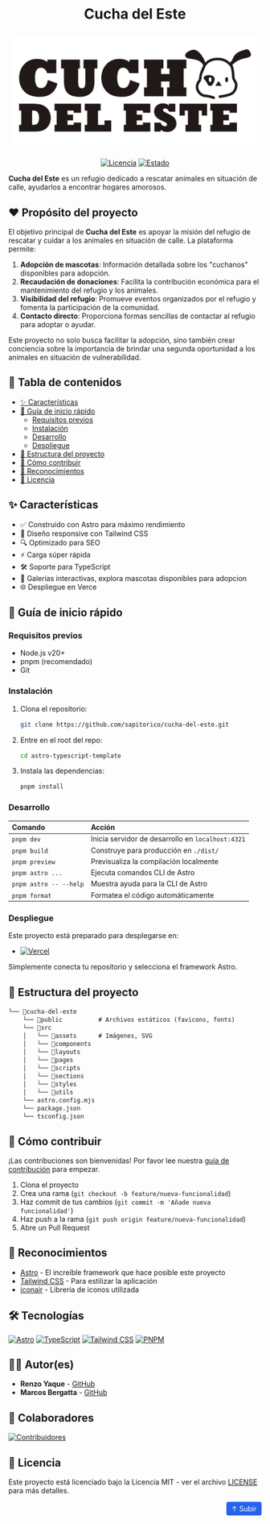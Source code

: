 <div align="center">

# Cucha del Este

<div style="background-color: white; display: inline-block; padding: 10px; margin: 10px; border-radius: 8px;">

![Logo del proyecto](/src/assets/logoFull.png)

</div>

[![Licencia](https://img.shields.io/badge/licencia-MIT-blue.svg)](LICENSE)
[![Estado](https://img.shields.io/badge/estado-activo-brightgreen.svg)](https://github.com/sapitorico/cucha-del-este/actions)

</div>

**Cucha del Este** es un refugio dedicado a rescatar animales en situación de calle, ayudarlos a encontrar hogares amorosos.

## ❤️ Propósito del proyecto

El objetivo principal de **Cucha del Este** es apoyar la misión del refugio de rescatar y cuidar a los animales en situación de calle. La plataforma permite:

1. **Adopción de mascotas**: Información detallada sobre los "cuchanos" disponibles para adopción.
2. **Recaudación de donaciones**: Facilita la contribución económica para el mantenimiento del refugio y los animales.
3. **Visibilidad del refugio**: Promueve eventos organizados por el refugio y fomenta la participación de la comunidad.
4. **Contacto directo**: Proporciona formas sencillas de contactar al refugio para adoptar o ayudar.

Este proyecto no solo busca facilitar la adopción, sino también crear conciencia sobre la importancia de brindar una segunda oportunidad a los animales en situación de vulnerabilidad.


## 📖 Tabla de contenidos

- [✨ Características](#-características)
- [🚀 Guía de inicio rápido](#-guía-de-inicio-rápido)
  - [Requisitos previos](#requisitos-previos)
  - [Instalación](#instalación)
  - [Desarrollo](#desarrollo)
  - [Despliegue](#despliegue)
- [🧩 Estructura del proyecto](#-estructura-del-proyecto)
- [🤝 Cómo contribuir](#-cómo-contribuir)
- [👏 Reconocimientos](#-reconocimientos)
- [📄 Licencia](#-licencia)

## ✨ Características

- ✅ Construido con Astro para máximo rendimiento
- 🎨 Diseño responsive con Tailwind CSS
- 🔍 Optimizado para SEO
- ⚡ Carga súper rápida
- 🛠 Soporte para TypeScript
- 🐾 Galerías interactivas, explora mascotas disponibles para adopcion
- 🌐 Despliegue en Verce

## 🚀 Guía de inicio rápido

### Requisitos previos

- Node.js v20+
- pnpm (recomendado)
- Git

### Instalación

1. Clona el repositorio:

   ```bash
   git clone https://github.com/sapitorico/cucha-del-este.git
   ```

2. Entre en el root del repo:

   ```bash
   cd astro-typescript-template
   ```

2. Instala las dependencias:

   ```bash
   pnpm install
   ```

### Desarrollo

| Comando                | Acción                                            |
| :--------------------- | :------------------------------------------------ |
| `pnpm dev`             | Inicia servidor de desarrollo en `localhost:4321` |
| `pnpm build`           | Construye para producción en `./dist/`            |
| `pnpm preview`         | Previsualiza la compilación localmente            |
| `pnpm astro ...`       | Ejecuta comandos CLI de Astro                     |
| `pnpm astro -- --help` | Muestra ayuda para la CLI de Astro                |
| `pnpm format`          | Formatea el código automáticamente                |

### Despliegue

Este proyecto está preparado para desplegarse en:

- [![Vercel](https://img.shields.io/badge/Vercel-000000?style=for-the-badge&logo=vercel&logoColor=white)](https://vercel.com)

Simplemente conecta tu repositorio y selecciona el framework Astro.

## 🧩 Estructura del proyecto

```
└── 📁cucha-del-este
    └── 📁public          # Archivos estáticos (favicons, fonts)
    └── 📁src
    │   └── 📁assets      # Imágenes, SVG
    │   └── 📁components
    │   └── 📁layouts
    │   └── 📁pages
    │   └── 📁scripts
    │   └── 📁sections
    │   └── 📁styles
    │   └── 📁utils
    └── astro.config.mjs
    └── package.json
    └── tsconfig.json
```

## 🤝 Cómo contribuir

¡Las contribuciones son bienvenidas! Por favor lee nuestra [guía de contribución](CONTRIBUTING.md) para empezar.

1. Clona el proyecto
2. Crea una rama (`git checkout -b feature/nueva-funcionalidad`)
3. Haz commit de tus cambios (`git commit -m 'Añade nueva funcionalidad'`)
4. Haz push a la rama (`git push origin feature/nueva-funcionalidad`)
5. Abre un Pull Request

## 👏 Reconocimientos

- [Astro](https://astro.build) - El increíble framework que hace posible este proyecto
- [Tailwind CSS](https://tailwindcss.com) - Para estilizar la aplicación
- [iconair](https://iconoir.com/) - Libreria de iconos utilizada

## 🛠️ Tecnologías

[![Astro](https://img.shields.io/badge/Astro-fff?style=for-the-badge&logo=astro&logoColor=bd303a&color=352563)](https://astro.build)
[![TypeScript](https://img.shields.io/badge/TypeScript-007ACC?style=for-the-badge&logo=typescript&logoColor=white)](https://www.typescriptlang.org/)
[![Tailwind CSS](https://img.shields.io/badge/Tailwind_CSS-38B2AC?style=for-the-badge&logo=tailwind-css&logoColor=white)](https://tailwindcss.com/)
[![PNPM](https://img.shields.io/badge/pnpm-%234a4a4a.svg?style=for-the-badge&logo=pnpm&logoColor=f69220)](https://pnpm.io/)

## 👨‍💻 Autor(es)

- **Renzo Yaque** - [GitHub](https://github.com/Sapitorico)
- **Marcos Bergatta** - [GitHub](https://github.com/marcos3311)

## 🤝 Colaboradores

[![Contribuidores](https://contrib.rocks/image?repo=sapitorico/cucha-del-este&max=500&columns=20)](https://github.com/sapitorico/cucha-del-este/graphs/contributors)

## 📄 Licencia

Este proyecto está licenciado bajo la Licencia MIT - ver el archivo [LICENSE](LICENSE) para más detalles.

<div align="right">
  <a href="#" style="
    display: inline-block;
    padding: 5px 10px;
    background: #2563eb;
    color: white;
    text-decoration: none;
    border-radius: 4px;
    font-size: 14px;
  ">↑ Subir</a>
</div>
